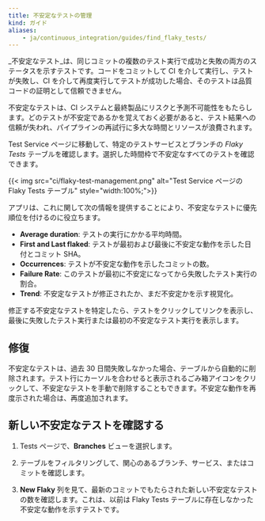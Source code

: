 ```yaml
---
title: 不安定なテストの管理
kind: ガイド
aliases: 
    - ja/continuous_integration/guides/find_flaky_tests/
---
```


_不安定なテスト_は、同じコミットの複数のテスト実行で成功と失敗の両方のステータスを示すテストです。コードをコミットして CI を介して実行し、テストが失敗し、CI を介して再度実行してテストが成功した場合、そのテストは品質コードの証明として信頼できません。

不安定なテストは、CI システムと最終製品にリスクと予測不可能性をもたらします。どのテストが不安定であるかを覚えておく必要があると、テスト結果への信頼が失われ、パイプラインの再試行に多大な時間とリソースが浪費されます。

Test Service ページに移動して、特定のテストサービスとブランチの _Flaky Tests_ テーブルを確認します。選択した時間枠で不安定なすべてのテストを確認できます。

{{< img src="ci/flaky-test-management.png" alt="Test Service ページの Flaky Tests テーブル" style="width:100%;">}}

アプリは、これに関して次の情報を提供することにより、不安定なテストに優先順位を付けるのに役立ちます。

* **Average duration**: テストの実行にかかる平均時間。
* **First and Last flaked**: テストが最初および最後に不安定な動作を示した日付とコミット SHA。
* **Occurrences**: テストが不安定な動作を示したコミットの数。
* **Failure Rate**: このテストが最初に不安定になってから失敗したテスト実行の割合。
* **Trend**: 不安定なテストが修正されたか、まだ不安定かを示す視覚化。

修正する不安定なテストを特定したら、テストをクリックしてリンクを表示し、最後に失敗したテスト実行または最初の不安定なテスト実行を表示します。

## 修復

不安定なテストは、過去 30 日間失敗しなかった場合、テーブルから自動的に削除されます。テスト行にカーソルを合わせると表示されるごみ箱アイコンをクリックして、不安定なテストを手動で削除することもできます。不安定な動作を再度示された場合は、再度追加されます。

## 新しい不安定なテストを確認する

1. Tests ページで、**Branches** ビューを選択します。

2. テーブルをフィルタリングして、関心のあるブランチ、サービス、またはコミットを確認します。

3. **New Flaky** 列を見て、最新のコミットでもたらされた新しい不安定なテストの数を確認します。これは、以前は Flaky Tests テーブルに存在しなかった不安定な動作を示すテストです。


